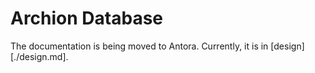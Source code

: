 # Archion Database

The documentation is being moved to Antora. Currently, it is in [design][./design.md].
